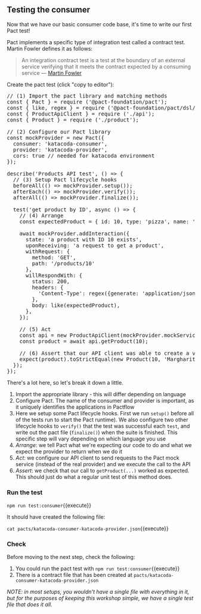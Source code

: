 ## Testing the consumer

Now that we have our basic consumer code base, it's time to write our first Pact test!

Pact implements a specific type of integration test called a contract test. Martin Fowler defines it as follows:

> An integration contract test is a test at the boundary of an external service verifying that it meets the contract expected by a consuming service — [Martin Fowler](https://martinfowler.com/bliki/IntegrationContractTest.html)

Create the pact test (click "copy to editor"):

<pre class="file" data-filename="consumer.pact.spec.js" data-target="replace">
// (1) Import the pact library and matching methods
const { Pact } = require ('@pact-foundation/pact');
const { like, regex } = require ('@pact-foundation/pact/dsl/matchers');
const { ProductApiClient } = require ('./api');
const { Product } = require ('./product');

// (2) Configure our Pact library
const mockProvider = new Pact({
  consumer: 'katacoda-consumer',
  provider: 'katacoda-provider',
  cors: true // needed for katacoda environment
});

describe('Products API test', () => {
  // (3) Setup Pact lifecycle hooks
  beforeAll(() => mockProvider.setup());
  afterEach(() => mockProvider.verify());
  afterAll(() => mockProvider.finalize());

  test('get product by ID', async () => {
    // (4) Arrange
    const expectedProduct = { id: 10, type: 'pizza', name: 'Margharita' }

    await mockProvider.addInteraction({
      state: 'a product with ID 10 exists',
      uponReceiving: 'a request to get a product',
      withRequest: {
        method: 'GET',
        path: '/products/10'
      },
      willRespondWith: {
        status: 200,
        headers: {
          'Content-Type': regex({generate: 'application/json; charset=utf-8', matcher: '^application\/json'}),
        },
        body: like(expectedProduct),
      },
    });

    // (5) Act
    const api = new ProductApiClient(mockProvider.mockService.baseUrl);
    const product = await api.getProduct(10);

    // (6) Assert that our API client was able to create a valid domain object
    expect(product).toStrictEqual(new Product(10, 'Margharita', 'pizza'));
  });
});
</pre>

There's a lot here, so let's break it down a little.

1. Import the appropriate library - this will differ depending on language
2. Configure Pact. The name of the consumer and provider is important, as it uniquely identifies the applications in Pactflow
3. Here we setup some Pact lifecycle hooks. First we run `setup()` before all of the tests run to start the Pact runtime). We also configure two other lifecycle hooks to `verify()` that the test was successful each `test`, and write out the pact file (`finalize()`) when the suite is finished. This specific step will vary depending on which language you use
4. _Arrange_: we tell Pact what we're expecting our code to do and what we expect the provider to return when we do it
5. _Act_: we configure our API client to send requests to the Pact mock service (instead of the real provider) and we execute the call to the API
6. _Assert_: we check that our call to `getProduct(...)` worked as expected. This should just do what a regular unit test of this method does.


### Run the test

`npm run test:consumer`{{execute}}

It should have created the following file:

`cat pacts/katacoda-consumer-katacoda-provider.json`{{execute}}

### Check

Before moving to the next step, check the following:

1. You could run the pact test with `npm run test:consumer`{{execute}}
1. There is a contract file that has been created at `pacts/katacoda-consumer-katacoda-provider.json`

_NOTE: in most setups, you wouldn't have a single file with everything in it, but for the purposes of keeping this workshop simple, we have a single test file that does it all._